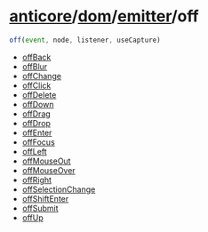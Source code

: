 # [anticore](../../../../../#reference)/[dom](../../#reference)/[emitter](../#reference)/<a name="reference">off</a>

```js
off(event, node, listener, useCapture)
```

* [offBack](./offBack/#reference)
* [offBlur](./offBlur/#reference)
* [offChange](./offChange/#reference)
* [offClick](./offClick/#reference)
* [offDelete](./offDelete/#reference)
* [offDown](./offDown/#reference)
* [offDrag](./offDrag/#reference)
* [offDrop](./offDrop/#reference)
* [offEnter](./offEnter/#reference)
* [offFocus](./offFocus/#reference)
* [offLeft](./offLeft/#reference)
* [offMouseOut](./offMouseOut/#reference)
* [offMouseOver](./offMouseOver/#reference)
* [offRight](./offRight/#reference)
* [offSelectionChange](./offSelectionChange/#reference)
* [offShiftEnter](./offShiftEnter/#reference)
* [offSubmit](./offSubmit/#reference)
* [offUp](./offUp/#reference)